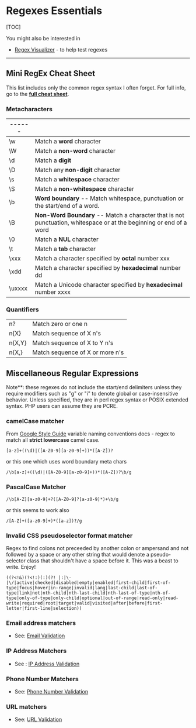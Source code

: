 # Regexes Essentials

[TOC]

You might also be interested in 

- [Regex Visualizer](https://emailregex.com/regex-visual-tester/index.html) - to help test regexes

------

## Mini RegEx Cheat Sheet

 This list includes only the common regex syntax I often forget. For full info, go to the **[full cheat sheet](regex-cheat-sheet.md)**.

### Metacharacters

| ------ |                                                              |
| ------ | ------------------------------------------------------------ |
| \w     | Match a **word** character                                   |
| \W     | Match a **non-word** character                               |
| \d     | Match a **digit**                                            |
| \D     | Match any **non-digit** character                            |
| \s     | Match a **whitespace** character                             |
| \S     | Match a **non-whitespace** character                         |
| \b     | **Word boundary** -- Match whitespace, punctuation or the start/end of a word. |
| \B     | **Non-Word Boundary** -- Match a character that is not punctuation, whitespace or at the beginning or end of a word |
| \0     | Match a **NUL** character                                    |
| \t     | Match a **tab** character                                    |
| \xxx   | Match a character specified by **octal** number xxx          |
| \xdd   | Match a character specified by **hexadecimal** number dd     |
| \uxxxx | Match a Unicode character specified by **hexadecimal** number xxxx |

### Quantifiers

|        |                                 |
| ------ | ------------------------------- |
| n?     | Match zero or one n             |
| n{X}   | Match sequence of X n's         |
| n{X,Y} | Match sequence of X to Y n's    |
| n{X,}  | Match sequence of X or more n's |

## Miscellaneous Regular Expressions

Note**: these regexes do not include the start/end delimiters unless they require modifiers such as "g" or "i" to denote global or case-insensitive behavior. Unless specified, they are in perl regex syntax or POSIX extended syntax. PHP users can assume they are PCRE. 

### camelCase matcher

From [Google Style Guide](https://google.github.io/styleguide/javaguide.html#s5.3-camel-case) variable naming conventions docs - regex to match all **strict lowercase** camel case.

```spreadsheet
[a-z]+((\d)|([A-Z0-9][a-z0-9]+))*([A-Z])?
```

or this one which uses word boundary meta chars

```
/\b[a-z]+((\d)|([A-Z0-9][a-z0-9]+))*([A-Z])?\b/g
```

### PascalCase Matcher 

```
/\b[A-Z][a-z0-9]+?([A-Z0-9]?[a-z0-9]*)+\b/g
```

or this seems to work also

```
/[A-Z]+([a-z0-9]+)*([a-z])?/g
```

### Invalid CSS pseudoselector format matcher

Regex to find colons not preceeded by another colon or ampersand and not followed by a space or any other string that would denote a pseudo-selector class that shouldn't have a space before it.  This was a beast to write. Enjoy!

```
((?<!&)(?<!:)(:)(?! |:|\-|\/|active|checked|disabled|empty|enabled|first-child|first-of-type|focus|hover|in-range|invalid|lang|last-child|last-of-type|link|not|nth-child|nth-last-child|nth-last-of-type|nth-of-type|only-of-type|only-child|optional|out-of-range|read-only|read-write|required|root|target|valid|visited|after|before|first-letter|first-line|selection))
```

### Email address matchers

- See: [Email Validation](email-validation.md)


### IP Address Matchers

- See : [IP Address Validation](ip-address-validation.md)


### Phone Number Matchers

- See: [Phone Number Validation](phone-number-validation.md)


### URL matchers

- See: [URL Validation](url-validation.md)


